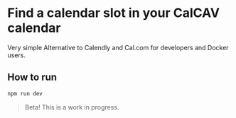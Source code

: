 # Find a calendar slot in your CalCAV calendar

Very simple Alternative to Calendly and Cal.com for developers and Docker users.

## How to run

```bash
npm run dev
```

> Beta! This is a work in progress.
